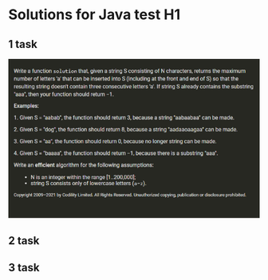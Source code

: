 # Solutions for Java test H1
## 1 task
![Task details](https://github.com/Foxxich/JavaTest/blob/master/images/task1.png)
## 2 task
## 3 task